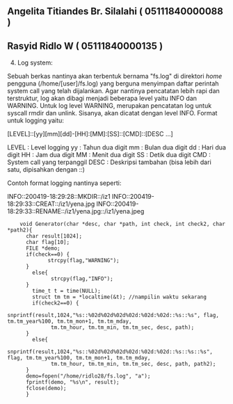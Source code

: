 ## Angelita Titiandes Br. Silalahi ( 05111840000088 )
## Rasyid Ridlo W ( 05111840000135 )

  4. Log system:

  Sebuah berkas nantinya akan terbentuk bernama "fs.log" di direktori *home* pengguna (/home/[user]/fs.log) yang berguna menyimpan daftar perintah system call yang telah dijalankan. Agar nantinya pencatatan lebih rapi dan terstruktur, log akan dibagi menjadi beberapa level yaitu INFO dan WARNING. Untuk log level WARNING, merupakan pencatatan log untuk syscall rmdir dan unlink. Sisanya, akan dicatat dengan level INFO. Format untuk logging yaitu:
  
  [LEVEL]::[yy][mm][dd]-[HH]:[MM]:[SS]::[CMD]::[DESC ...]

LEVEL    : Level logging
yy       : Tahun dua digit
mm       : Bulan dua digit
dd       : Hari dua digit
HH       : Jam dua digit
MM       : Menit dua digit
SS       : Detik dua digit
CMD      : System call yang terpanggil
DESC     : Deskripsi tambahan (bisa lebih dari satu, dipisahkan dengan ::)

Contoh format logging nantinya seperti:

INFO::200419-18:29:28::MKDIR::/iz1
INFO::200419-18:29:33::CREAT::/iz1/yena.jpg
INFO::200419-18:29:33::RENAME::/iz1/yena.jpg::/iz1/yena.jpeg

        void Generator(char *desc, char *path, int check, int check2, char *path2){
          char result[1024];
          char flag[10];
          FILE *demo;
          if(check==0) {
                 strcpy(flag,"WARNING");
          }
            else{
                  strcpy(flag,"INFO");
          }
            time_t t = time(NULL); 
            struct tm tm = *localtime(&t); //nampilin waktu sekarang
            if(check2==0) {
                  snprintf(result,1024,"%s::%02d%02d%02d%02d:%02d:%02d::%s::%s", flag, tm.tm_year%100, tm.tm_mon+1, tm.tm_mday, 
                  tm.tm_hour, tm.tm_min, tm.tm_sec, desc, path);
          }
            else{
                  snprintf(result,1024,"%s::%02d%02d%02d%02d:%02d:%02d::%s::%s::%s", flag, tm.tm_year%100, tm.tm_mon+1, tm.tm_mday,       
                  tm.tm_hour, tm.tm_min, tm.tm_sec, desc, path, path2);
          }
          demo=fopen("/home/ridlo28/fs.log", "a");
          fprintf(demo, "%s\n", result);
          fclose(demo);
          }





